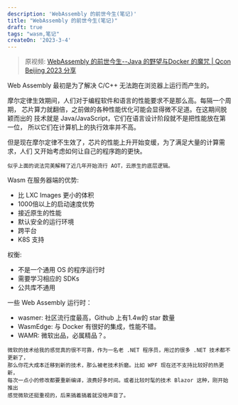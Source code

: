 ```yaml
---
description: 'WebAssembly 的前世今生(笔记)'
title: "WebAssembly 的前世今生(笔记)"
draft: true
tags: "wasm,笔记"
createOn: '2023-3-4'
---
```


> 原视频: [WebAssembly 的前世今生--Java 的野望与Docker 的魔咒 | Qcon Beijing 2023 分享](https://www.bilibili.com/video/BV1Ze4y1w732/?share_source=copy_web&vd_source=31bfa38069b8528bc2e5a0da5ccb0146)

Web Assembly 最初是为了解决 C/C++ 无法跑在浏览器上运行而产生的。

摩尔定律生效期间，人们对于编程软件和语言的性能要求不是那么高。每隔一个周期，
芯片算力就翻倍，之前做的各种性能优化可能会显得微不足道。在这期间脱颖而出的
技术就是 Java/JavaScript，它们在语言设计阶段就不是把性能放在第一位，
所以它们在计算机上的执行效率并不高。

但是现在摩尔定律不生效了，芯片的性能上升开始变缓，为了满足大量的计算需求，人们
又开始考虑如何让自己的程序跑的更快。

```Card{title="个人观点"}
似乎上面的说法完美解释了近几年开始流行 AOT，云原生的底层逻辑。
```

Wasm 在服务器端的优势:

- 比 LXC Images 更小的体积
- 1000倍以上的启动速度优势
- 接近原生的性能
- 默认安全的运行环境
- 跨平台
- K8S 支持

权衡:

- 不是一个通用 OS 的程序运行时
- 需要学习相应的 SDKs
- 公共库不通用

一些 Web Assembly 运行时：

- wasmer: 社区流行度最高，Github 上有1.4w的 star 数量
- WasmEdge: 与 Docker 有很好的集成，性能不错。
- WAMR: 微软出品，必属精品？。

```Card{title="吐槽"}
微软的技术给我的感觉真的很不可靠，作为一名老 .NET 程序员，用过的很多 .NET 技术都不更新了，
那么你花大成本迁移到新的技术，那么被老技术折磨。比如 WPF 现在还不支持比较好的热更新，
每次一点小的修改都要重新编译，浪费好多时间。或者比较时髦的技术 Blazor 这种，刚开始推出
感觉微软还挺重视的，后来搞着搞着就没啥声音了。
```
